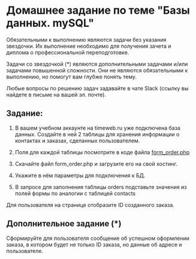 # Домашнее задание по теме "Базы данных. mySQL"

Обязательными к выполнению являются задачи без указания звездочки. Их выполнение необходимо для получения зачета и диплома о профессиональной переподготовке.

Задачи со звездочкой (*) являются дополнительными задачами и/или задачами повышенной сложности. Они не являются обязательными к выполнению, но помогут вам глубже понять тему.

Любые вопросы по решению задач задавайте в чате Slack (ссылку вы найдете в письме на вашей эл. почте).

## Задание:

1. В вашем учебном аккаунте на timeweb.ru уже подключена база данных. 
Создайте в ней 2 таблицы для хранения информации о контактах и заказах, сделанных пользователем.

2. Поля для каждой таблицы посмотрите в коде файла [form_order.php](https://github.com/netology-code/bweb-homeworks/blob/main/6.%20MySQL/form_order.php)

3. Скачайте файл form_order.php и загрузите его на свой хостинг.
4. Укажите в нём параметры для подключения к БД.
5. В запросе для заполнения таблицы orders подставьте значения из полей формы по аналогии с таблицей contacts

Для пользователя на странице отобразите ID созданного заказа.

## Дополнительное задание (*)
Сформируйте для пользователя сообщение об успешном оформлении заказа, в котором будет не только ID заказа, но данные об адресе и пользователе.
